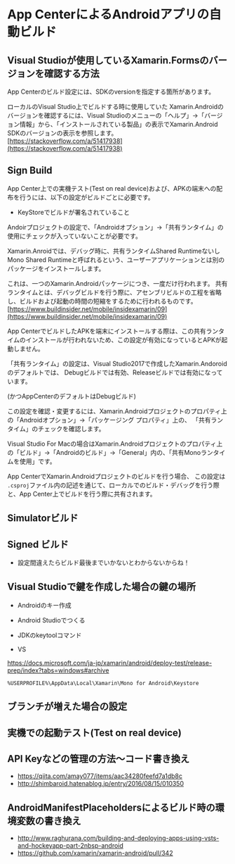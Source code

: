 # App CenterによるAndroidアプリの自動ビルド

## Visual Studioが使用しているXamarin.Formsのバージョンを確認する方法

App Centerのビルド設定には、SDKのversionを指定する箇所があります。

ローカルのVisual Studio上でビルドする時に使用していた
Xamarin.Androidのバージョンを確認するには、Visual Studioのメニューの「ヘルプ」→「バージョン情報」から、「インストールされている製品」の表示でXamarin.Android SDKのバージョンの表示を参照します。<span class="footnote"> [https://stackoverflow.com/a/51417938](https://stackoverflow.com/a/51417938) </span>

## Sign Build

App Center上での実機テスト(Test on real device)および、APKの端末への配布を行うには、以下の設定がビルドごとに必要です。

- KeyStoreでビルドが署名されていること

Andoirプロジェクトの設定で、「Androidオプション」→「共有ランタイム」の使用にチェックが入っていないことが必要です。

Xamarin.Anroidでは、デバッグ時に、共有ランタイム<span class="footnote">Shared RuntimeないしMono Shared Runtimeと呼ばれる</span>という、ユーザーアプリケーションとは別のパッケージをインストールします。

これは、一つのXamarin.Androidパッケージにつき、一度だけ行われます。 共有ランタイムとは、デバッグビルドを行う際に、アセンブリビルドの工程を省略し、ビルドおよび起動の時間の短縮をするために行われるものです。<span class="footnote">[https://www.buildinsider.net/mobile/insidexamarin/09](https://www.buildinsider.net/mobile/insidexamarin/09)</span>

App CenterでビルドしたAPKを端末にインストールする際は、この共有ランタイムのインストールが行われないため、この設定が有効になっているとAPKが起動しません。

「共有ランタイム」の設定は、Visual Studio2017で作成したXamarin.Andoroidのデフォルトでは、
Debugビルドでは有効、Releaseビルドでは有効になっています。

(かつAppCenterのデフォルトはDebugビルド)

この設定を確認・変更するには、Xamarin.Androidプロジェクトのプロパティ上の「Androidオプション」→「パッケージング プロパティ」上の、
「共有ランタイム」のチェックを確認します。

Visual Studio For Macの場合はXamarin.Androidプロジェクトのプロパティ上の「ビルド」→「Androidのビルド」→「General」内の、「共有Monoランタイムを使用」です。

App CenterでXamarin.Androidプロジェクトのビルドを行う場合、
この設定は `.csproj`ファイル内の記述を通じて、ローカルでのビルド・デバッグを行う際と、App Center上でビルドを行う際に共有されます。

## Simulatorビルド

## Signed ビルド

- 設定間違えたらビルド最後までいかないとわからないからね！

## Visual Studioで鍵を作成した場合の鍵の場所

- Androidのキー作成

- Android Studioでつくる
- JDKのkeytoolコマンド
- VS

https://docs.microsoft.com/ja-jp/xamarin/android/deploy-test/release-prep/index?tabs=windows#archive



```
%USERPROFILE%\AppData\Local\Xamarin\Mono for Android\Keystore
```

## ブランチが増えた場合の設定

## 実機での起動テスト(Test on real device)

## API Keyなどの管理の方法～コード書き換え

- https://qiita.com/amay077/items/aac34280feefd7a1db8c
- http://shimbaroid.hatenablog.jp/entry/2016/08/15/010350

## AndroidManifestPlaceholdersによるビルド時の環境変数の書き換え

- http://www.raghurana.com/building-and-deploying-apps-using-vsts-and-hockeyapp-part-2nbsp-android
- https://github.com/xamarin/xamarin-android/pull/342
